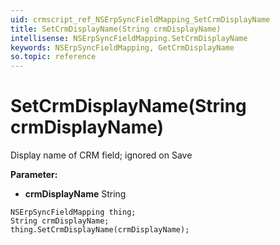 ```yaml
---
uid: crmscript_ref_NSErpSyncFieldMapping_SetCrmDisplayName
title: SetCrmDisplayName(String crmDisplayName)
intellisense: NSErpSyncFieldMapping.SetCrmDisplayName
keywords: NSErpSyncFieldMapping, GetCrmDisplayName
so.topic: reference
---
```


# SetCrmDisplayName(String crmDisplayName)

Display name of CRM field; ignored on Save

**Parameter:** 
* **crmDisplayName** String

```crmscript
NSErpSyncFieldMapping thing;
String crmDisplayName;
thing.SetCrmDisplayName(crmDisplayName);
```

